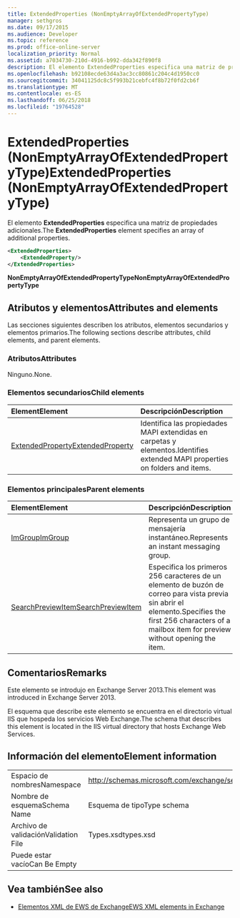 ```yaml
---
title: ExtendedProperties (NonEmptyArrayOfExtendedPropertyType)
manager: sethgros
ms.date: 09/17/2015
ms.audience: Developer
ms.topic: reference
ms.prod: office-online-server
localization_priority: Normal
ms.assetid: a7034730-210d-4916-b992-dda342f890f8
description: El elemento ExtendedProperties especifica una matriz de propiedades adicionales.
ms.openlocfilehash: b92108ecde63d4a3ac3cc80861c204c4d1950cc0
ms.sourcegitcommit: 34041125dc8c5f993b21cebfc4f8b72f0fd2cb6f
ms.translationtype: MT
ms.contentlocale: es-ES
ms.lasthandoff: 06/25/2018
ms.locfileid: "19764528"
---
```

# <a name="extendedproperties-nonemptyarrayofextendedpropertytype"></a><span data-ttu-id="2a2db-103">ExtendedProperties (NonEmptyArrayOfExtendedPropertyType)</span><span class="sxs-lookup"><span data-stu-id="2a2db-103">ExtendedProperties (NonEmptyArrayOfExtendedPropertyType)</span></span>

<span data-ttu-id="2a2db-104">El elemento **ExtendedProperties** especifica una matriz de propiedades adicionales.</span><span class="sxs-lookup"><span data-stu-id="2a2db-104">The **ExtendedProperties** element specifies an array of additional properties.</span></span> 
  
```XML
<ExtendedProperties>
    <ExtendedProperty/>
</ExtendedProperties>
```

 <span data-ttu-id="2a2db-105">**NonEmptyArrayOfExtendedPropertyType**</span><span class="sxs-lookup"><span data-stu-id="2a2db-105">**NonEmptyArrayOfExtendedPropertyType**</span></span>
## <a name="attributes-and-elements"></a><span data-ttu-id="2a2db-106">Atributos y elementos</span><span class="sxs-lookup"><span data-stu-id="2a2db-106">Attributes and elements</span></span>

<span data-ttu-id="2a2db-107">Las secciones siguientes describen los atributos, elementos secundarios y elementos primarios.</span><span class="sxs-lookup"><span data-stu-id="2a2db-107">The following sections describe attributes, child elements, and parent elements.</span></span>
  
### <a name="attributes"></a><span data-ttu-id="2a2db-108">Atributos</span><span class="sxs-lookup"><span data-stu-id="2a2db-108">Attributes</span></span>

<span data-ttu-id="2a2db-109">Ninguno.</span><span class="sxs-lookup"><span data-stu-id="2a2db-109">None.</span></span>
  
### <a name="child-elements"></a><span data-ttu-id="2a2db-110">Elementos secundarios</span><span class="sxs-lookup"><span data-stu-id="2a2db-110">Child elements</span></span>

|<span data-ttu-id="2a2db-111">**Element**</span><span class="sxs-lookup"><span data-stu-id="2a2db-111">**Element**</span></span>|<span data-ttu-id="2a2db-112">**Descripción**</span><span class="sxs-lookup"><span data-stu-id="2a2db-112">**Description**</span></span>|
|:-----|:-----|
|[<span data-ttu-id="2a2db-113">ExtendedProperty</span><span class="sxs-lookup"><span data-stu-id="2a2db-113">ExtendedProperty</span></span>](extendedproperty.md) <br/> |<span data-ttu-id="2a2db-114">Identifica las propiedades MAPI extendidas en carpetas y elementos.</span><span class="sxs-lookup"><span data-stu-id="2a2db-114">Identifies extended MAPI properties on folders and items.</span></span>  <br/> |
   
### <a name="parent-elements"></a><span data-ttu-id="2a2db-115">Elementos principales</span><span class="sxs-lookup"><span data-stu-id="2a2db-115">Parent elements</span></span>

|<span data-ttu-id="2a2db-116">**Element**</span><span class="sxs-lookup"><span data-stu-id="2a2db-116">**Element**</span></span>|<span data-ttu-id="2a2db-117">**Descripción**</span><span class="sxs-lookup"><span data-stu-id="2a2db-117">**Description**</span></span>|
|:-----|:-----|
|[<span data-ttu-id="2a2db-118">ImGroup</span><span class="sxs-lookup"><span data-stu-id="2a2db-118">ImGroup</span></span>](imgroup.md) <br/> |<span data-ttu-id="2a2db-119">Representa un grupo de mensajería instantáneo.</span><span class="sxs-lookup"><span data-stu-id="2a2db-119">Represents an instant messaging group.</span></span>  <br/> |
|[<span data-ttu-id="2a2db-120">SearchPreviewItem</span><span class="sxs-lookup"><span data-stu-id="2a2db-120">SearchPreviewItem</span></span>](searchpreviewitem.md) <br/> |<span data-ttu-id="2a2db-121">Especifica los primeros 256 caracteres de un elemento de buzón de correo para vista previa sin abrir el elemento.</span><span class="sxs-lookup"><span data-stu-id="2a2db-121">Specifies the first 256 characters of a mailbox item for preview without opening the item.</span></span>  <br/> |
   
## <a name="remarks"></a><span data-ttu-id="2a2db-122">Comentarios</span><span class="sxs-lookup"><span data-stu-id="2a2db-122">Remarks</span></span>

<span data-ttu-id="2a2db-123">Este elemento se introdujo en Exchange Server 2013.</span><span class="sxs-lookup"><span data-stu-id="2a2db-123">This element was introduced in Exchange Server 2013.</span></span>
  
<span data-ttu-id="2a2db-124">El esquema que describe este elemento se encuentra en el directorio virtual IIS que hospeda los servicios Web Exchange.</span><span class="sxs-lookup"><span data-stu-id="2a2db-124">The schema that describes this element is located in the IIS virtual directory that hosts Exchange Web Services.</span></span>
  
## <a name="element-information"></a><span data-ttu-id="2a2db-125">Información del elemento</span><span class="sxs-lookup"><span data-stu-id="2a2db-125">Element information</span></span>

|||
|:-----|:-----|
|<span data-ttu-id="2a2db-126">Espacio de nombres</span><span class="sxs-lookup"><span data-stu-id="2a2db-126">Namespace</span></span>  <br/> |http://schemas.microsoft.com/exchange/services/2006/types  <br/> |
|<span data-ttu-id="2a2db-127">Nombre de esquema</span><span class="sxs-lookup"><span data-stu-id="2a2db-127">Schema Name</span></span>  <br/> |<span data-ttu-id="2a2db-128">Esquema de tipo</span><span class="sxs-lookup"><span data-stu-id="2a2db-128">Type schema</span></span>  <br/> |
|<span data-ttu-id="2a2db-129">Archivo de validación</span><span class="sxs-lookup"><span data-stu-id="2a2db-129">Validation File</span></span>  <br/> |<span data-ttu-id="2a2db-130">Types.xsd</span><span class="sxs-lookup"><span data-stu-id="2a2db-130">types.xsd</span></span>  <br/> |
|<span data-ttu-id="2a2db-131">Puede estar vacío</span><span class="sxs-lookup"><span data-stu-id="2a2db-131">Can Be Empty</span></span>  <br/> ||
   
## <a name="see-also"></a><span data-ttu-id="2a2db-132">Vea también</span><span class="sxs-lookup"><span data-stu-id="2a2db-132">See also</span></span>



- [<span data-ttu-id="2a2db-133">Elementos XML de EWS de Exchange</span><span class="sxs-lookup"><span data-stu-id="2a2db-133">EWS XML elements in Exchange</span></span>](ews-xml-elements-in-exchange.md)

